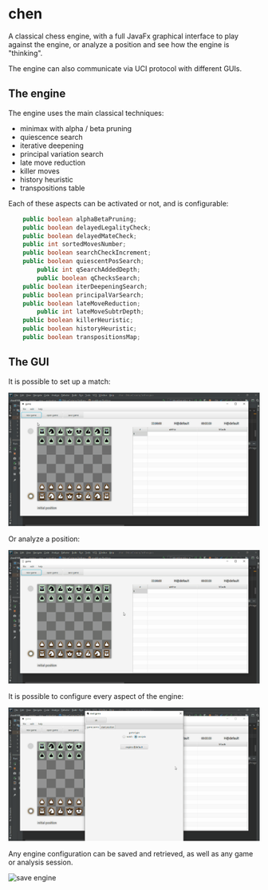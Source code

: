 # chen
A classical chess engine, with a full JavaFx graphical interface to play against the engine, or analyze a position and see how the engine is "thinking".

The engine can also communicate via UCI protocol with different GUIs.

## The engine

The engine uses the main classical techniques:
 * minimax with alpha / beta pruning
 * quiescence search
 * iterative deepening
 * principal variation search
 * late move reduction
 * killer moves
 * history heuristic
 * transpositions table

Each of these aspects can be activated or not, and is configurable:
```java
    public boolean alphaBetaPruning;
    public boolean delayedLegalityCheck;
    public boolean delayedMateCheck;
    public int sortedMovesNumber;
    public boolean searchCheckIncrement;
    public boolean quiescentPosSearch;
        public int qSearchAddedDepth;
        public boolean qChecksSearch;
    public boolean iterDeepeningSearch;
    public boolean principalVarSearch;
    public boolean lateMoveReduction;
        public int lateMoveSubtrDepth;
    public boolean killerHeuristic;
    public boolean historyHeuristic;
    public boolean transpositionsMap;
```

## The GUI

It is possible to set up a match:

![new game](https://github.com/danielefdf/chen/blob/master/docs/newgame.gif)

Or analyze a position:

![new analysis](https://github.com/danielefdf/chen/blob/master/docs/newanalysis.gif)

It is possible to configure every aspect of the engine:

![configure engine](https://github.com/danielefdf/chen/blob/master/docs/confengine.gif)

Any engine configuration can be saved and retrieved, as well as any game or analysis session.

![save engine](https://github.com/danielefdf/chen/blob/master/docs/saveengine.gif)












